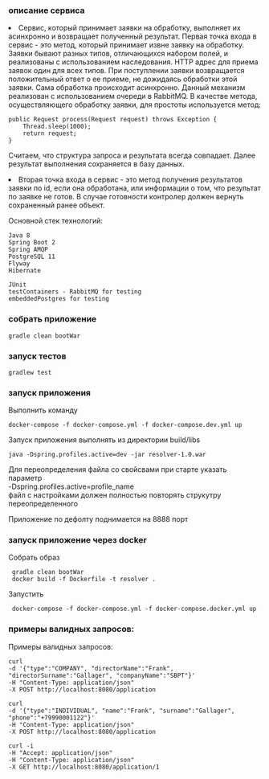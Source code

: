 ### описание сервиса
<li> Cервис, который принимает заявки на обработку, выполняет их асинхронно и возвращает полученный результат.
Первая точка входа в сервис - это метод, который принимает извне заявку на обработку.
Заявки бывают разных типов, отличающихся набором полей, и реализованы с использованием наследования.
HTTP адрес для приема заявок один для всех типов.
При поступлении заявки возвращается положительный ответ о ее приеме, не дожидаясь обработки этой заявки.
Сама обработка происходит асинхронно. Данный механизм реализован с использованием очереди в RabbitMQ.
В качестве метода, осуществляющего обработку заявки, для простоты используется метод:

    public Request process(Request request) throws Exception { 
        Thread.sleep(1000);
        return request;
    }

Считаем, что структура запроса и результата всегда совпадает.
Далее результат выполнения сохраняется в базу данных.</li>

<li> Вторая точка входа в сервис - это метод получения результатов заявки по id, если она обработана, или информации о том, что результат по заявке не готов. В случае готовности контролер должен вернуть сохраненный ранее объект. </li>

Основной стек технологий:
    
    Java 8
    Spring Boot 2
    Spring AMQP
    PostgreSQL 11
    Flyway
    Hibernate
    
    JUnit
    testContainers - RabbitMQ for testing
    embeddedPostgres for testing

### собрать приложение 

    gradle clean bootWar
  
### запуск тестов     
    
    gradlew test

### запуск приложения
Выполнить команду

    docker-compose -f docker-compose.yml -f docker-compose.dev.yml up

Запуск приложения выполнять из директории build/libs

    java -Dspring.profiles.active=dev -jar resolver-1.0.war

Для переопределения файла со свойсвами при старте указать параметр 
<br> -Dspring.profiles.active=profile_name<br>
файл с настройками должен полностью повторять струкутру переопределенного
   
Приложение по дефолту поднимается на 8888 порт
### запуск приложение через docker
Собрать образ
     
     gradle clean bootWar
     docker build -f Dockerfile -t resolver .
     
Запустить
     
     docker-compose -f docker-compose.yml -f docker-compose.docker.yml up
        
### примеры валидных запросов:
Примеры валидных запросов:

    curl
    -d '{"type":"COMPANY", "directorName":"Frank", "directorSurname":"Gallager", "companyName":"SBPT"}'
    -H "Content-Type: application/json"
    -X POST http://localhost:8080/application

    curl
    -d '{"type":"INDIVIDUAL", "name":"Frank", "surname":"Gallager", "phone":"+79990001122"}'
    -H "Content-Type: application/json"
    -X POST http://localhost:8080/application
    
    curl -i
    -H "Accept: application/json"
    -H "Content-Type: application/json"
    -X GET http://localhost:8080/application/1
 
